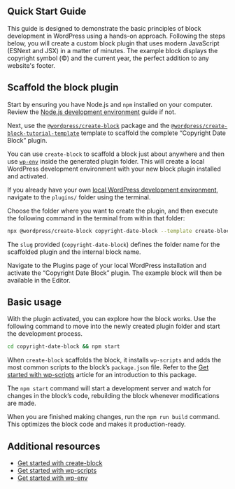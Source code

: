 ## Quick Start Guide

This guide is designed to demonstrate the basic principles of block development in WordPress using a hands-on approach. Following the steps below, you will create a custom block plugin that uses modern JavaScript (ESNext and JSX) in a matter of minutes. The example block displays the copyright symbol (©) and the current year, the perfect addition to any website's footer.

## Scaffold the block plugin

Start by ensuring you have Node.js and `npm` installed on your computer. Review the [Node.js development environment](https://developer.wordpress.org/block-editor/getting-started/devenv/nodejs-development-environment/) guide if not.

Next, use the [`@wordpress/create-block`](https://developer.wordpress.org/block-editor/reference-guides/packages/packages-create-block/) package and the [`@wordpress/create-block-tutorial-template`](https://developer.wordpress.org/block-editor/reference-guides/packages/packages-create-block-tutorial-template/) template to scaffold the complete “Copyright Date Block” plugin. 

<div class="callout callout-info">
    <p>You can use <code>create-block</code> to scaffold a block just about anywhere and then use <a href="https://developer.wordpress.org/block-editor/getting-started/devenv/get-started-with-wp-env/"><code>wp-env</code></a> inside the generated plugin folder. This will create a local WordPress development environment with your new block plugin installed and activated.</p>
    <p>If you already have your own <a href="https://developer.wordpress.org/block-editor/getting-started/devenv/#local-wordpress-environment">local WordPress development environment</a>, navigate to the <code>plugins/</code> folder using the terminal.</p>
</div>

Choose the folder where you want to create the plugin, and then execute the following command in the terminal from within that folder:

```sh
npx @wordpress/create-block copyright-date-block --template create-block-tutorial-template
```

The `slug` provided (`copyright-date-block`) defines the folder name for the scaffolded plugin and the internal block name.

Navigate to the Plugins page of your local WordPress installation and activate the “Copyright Date Block” plugin. The example block will then be available in the Editor.

## Basic usage

With the plugin activated, you can  explore how the block works. Use the following command to move into the newly created plugin folder and start the development process.

```sh
cd copyright-date-block && npm start
```

When `create-block` scaffolds the block, it installs `wp-scripts` and adds the most common scripts to the block’s `package.json` file. Refer to the [Get started with wp-scripts](https://developer.wordpress.org/block-editor/getting-started/devenv/get-started-with-wp-scripts/) article for an introduction to this package.

The `npm start` command will start a development server and watch for changes in the block’s code, rebuilding the block whenever modifications are made. 

When you are finished making changes, run the `npm run build` command. This optimizes the block code and makes it production-ready.

## Additional resources

- [Get started with create-block](https://developer.wordpress.org/block-editor/getting-started/devenv/get-started-with-create-block/)
- [Get started with wp-scripts](https://developer.wordpress.org/block-editor/getting-started/devenv/get-started-with-wp-scripts/)
- [Get started with wp-env](https://developer.wordpress.org/block-editor/getting-started/devenv/get-started-with-wp-env/)